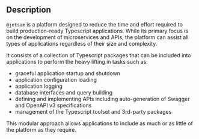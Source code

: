 ## Description

`@jetsam` is a platform designed to reduce the time and effort required to build production-ready Typescript applications. While its primary focus is on the development of microservices and APIs, the platform can assist all types of applications regardless of their size and complexity.

It consists of a collection of Typescript packages that can be included into applications to perform the heavy lifting in tasks such as:

- graceful application startup and shutdown
- application configuration loading
- application logging
- database interfaces and query building
- defining and implementing APIs including auto-generation of Swagger and OpenAPI v3 specifications
- management of the Typescript toolset and 3rd-party packages

This modular approach allows applications to include as much or as little of the platform as they require.
